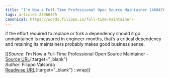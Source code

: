 ```yaml
---
title: "I’m Now a Full-Time Professional Open Source Maintainer (468476805)"
tags: articles-23966475
canonical: https://words.filippo.io/full-time-maintainer/
---
```


if the effort required to replace or fork a dependency should it go unmaintained is measured in engineer-months, that’s a critical dependency and retaining its maintainers probably makes good business sense.


[[_Source_: I’m Now a Full-Time Professional Open Source Maintainer - [Source URL](https://words.filippo.io/full-time-maintainer/){:target="_blank"}<br>
_Author_: Filippo Valsorda<br>
[Readwise URL](https://readwise.io/open/468476805){:target="_blank"}
::wrap]]
